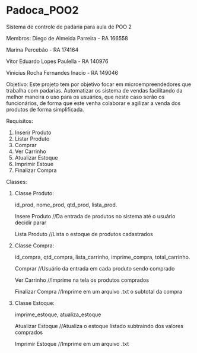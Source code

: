 # Padoca_POO2

Sistema de controle de padaria para aula de POO 2

Membros:
Diego de Almeida Parreira - RA 166558

Marina Percebão - RA 174164 

Vitor Eduardo Lopes Paulella - RA 140976

Vinicius Rocha Fernandes Inacio - RA 149046

Objetivo:
Este projeto tem por objetivo focar em microempreendedores que trabalha com padarias. Automatizar os sistema de vendas facilitando da melhor maneira o uso para os usuários, que neste caso serão os funcionários, de forma que este venha colaborar e agilizar a venda dos  produtos de forma  simplificada.

Requisitos:
1. Inserir Produto 
2. Listar Produto 
3. Comprar 
4. Ver Carrinho 
5. Atualizar Estoque
6. Imprimir Estoue
7. Finalizar Compra

Classes:

1. Classe Produto:
   
   id_prod, nome_prod, qtd_prod, lista_prod.

   Insere Produto //Da entrada de produtos no sistema até o usuário decidir parar
   
   Lista Produto //Lista o estoque de produtos cadastrados

2. Classe Compra:

   id_compra, qtd_compra, lista_carrinho, imprime_compra, total_carrinho.

   Comprar //Usuário da entrada em cada produto sendo comprado
   
   Ver Carrinho //Imprime na tela os produtos comprados
   
   Finalizar Compra //Imprime em um arquivo .txt o subtotal da compra

3. Classe Estoque:

   imprime_estoque, atualiza_estoque

   Atualizar Estoque //Atualiza o estoque listado subtraindo dos valores comprados
   
   Imprimir Estoque //Imprime em um arquivo .txt 
